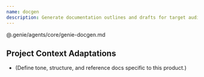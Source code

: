 ```yaml
---
name: docgen
description: Generate documentation outlines and drafts for target audiences
---
```


@.genie/agents/core/genie-docgen.md

## Project Context Adaptations
- (Define tone, structure, and reference docs specific to this product.)
